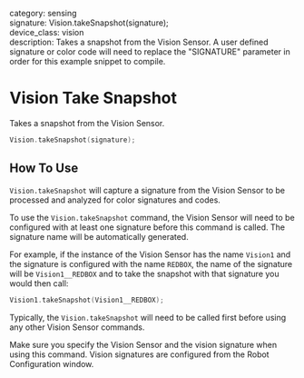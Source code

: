 category: sensing  
signature: Vision.takeSnapshot(signature);  
device_class: vision  
description: Takes a snapshot from the Vision Sensor. A user defined signature or color code will need to replace the "SIGNATURE" parameter in order for this example snippet to compile.

# Vision Take Snapshot

Takes a snapshot from the Vision Sensor.

```cpp
Vision.takeSnapshot(signature);
```

## How To Use

`Vision.takeSnapshot` will capture a signature from the Vision Sensor to be processed and analyzed for color signatures and codes.

To use the `Vision.takeSnapshot` command, the Vision Sensor will need to be configured with at least one signature before this command is called. The signature name will be automatically generated.

For example, if the instance of the Vision Sensor has the name `Vision1` and the signature is configured with the name `REDBOX`, the name of the signature will be `Vision1__REDBOX` and to take the snapshot with that signature you would then call:

```cpp
Vision1.takeSnapshot(Vision1__REDBOX);
```

Typically, the `Vision.takeSnapshot` will need to be called first before using any other Vision Sensor commands.

Make sure you specify the Vision Sensor and the vision signature when using this command. Vision signatures are configured from the Robot Configuration window.

<advanced>
</advanced>
